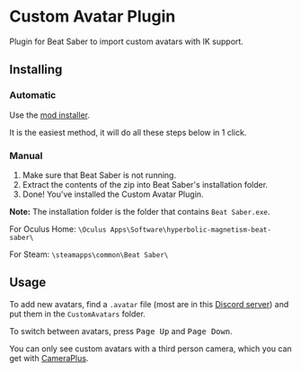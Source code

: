 # Custom Avatar Plugin

Plugin for Beat Saber to import custom avatars with IK support.

## Installing

### Automatic

Use the [mod installer][0].

It is the easiest method, it will do all these steps below in 1 click.

### Manual

1. Make sure that Beat Saber is not running.
2. Extract the contents of the zip into Beat Saber's installation folder.
3. Done! You've installed the Custom Avatar Plugin.

**Note:**
The installation folder is the folder that contains `Beat Saber.exe`.

For Oculus Home: `\Oculus Apps\Software\hyperbolic-magnetism-beat-saber\`

For Steam: `\steamapps\common\Beat Saber\`

## Usage

To add new avatars, find a `.avatar` file (most are in this [Discord server][2]) and put them in the `CustomAvatars` folder.

To switch between avatars, press <kbd>Page Up</kbd> and <kbd>Page Down</kbd>.

You can only see custom avatars with a third person camera, which you can get with [CameraPlus][1].

[0]: https://github.com/Umbranoxio/BeatSaberModInstaller/releases
[1]: https://github.com/xyonico/CameraPlus
[2]: https://discord.gg/Cz6PTM5
